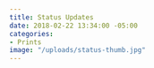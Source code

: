 ```yaml
---
title: Status Updates
date: 2018-02-22 13:34:00 -05:00
categories:
- Prints
image: "/uploads/status-thumb.jpg"
---
```


